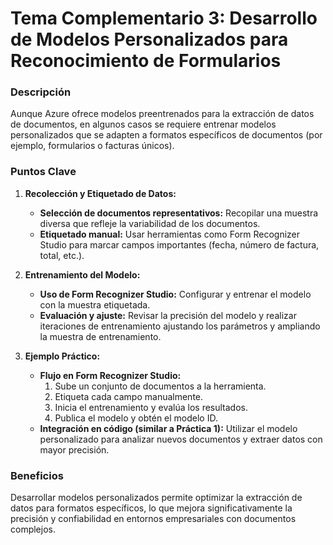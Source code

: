 # Tema Complementario 3: Desarrollo de Modelos Personalizados para Reconocimiento de Formularios

### Descripción  
Aunque Azure ofrece modelos preentrenados para la extracción de datos de documentos, en algunos casos se requiere entrenar modelos personalizados que se adapten a formatos específicos de documentos (por ejemplo, formularios o facturas únicos).

### Puntos Clave

1. **Recolección y Etiquetado de Datos:**
   - **Selección de documentos representativos:** Recopilar una muestra diversa que refleje la variabilidad de los documentos.
   - **Etiquetado manual:** Usar herramientas como Form Recognizer Studio para marcar campos importantes (fecha, número de factura, total, etc.).

2. **Entrenamiento del Modelo:**
   - **Uso de Form Recognizer Studio:** Configurar y entrenar el modelo con la muestra etiquetada.
   - **Evaluación y ajuste:** Revisar la precisión del modelo y realizar iteraciones de entrenamiento ajustando los parámetros y ampliando la muestra de entrenamiento.

3. **Ejemplo Práctico:**
   - **Flujo en Form Recognizer Studio:**  
     1. Sube un conjunto de documentos a la herramienta.
     2. Etiqueta cada campo manualmente.
     3. Inicia el entrenamiento y evalúa los resultados.
     4. Publica el modelo y obtén el modelo ID.
   - **Integración en código (similar a Práctica 1):** Utilizar el modelo personalizado para analizar nuevos documentos y extraer datos con mayor precisión.

### Beneficios  
Desarrollar modelos personalizados permite optimizar la extracción de datos para formatos específicos, lo que mejora significativamente la precisión y confiabilidad en entornos empresariales con documentos complejos.